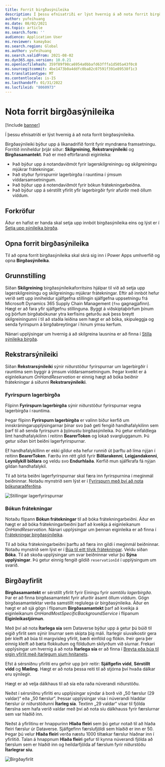```yaml
---
title: Forrit birgðasýnileika
description: Í þessu efnisatriði er lýst hvernig á að nota forrit birgðasýnileika.
author: yufeihuang
ms.date: 08/02/2021
ms.topic: article
ms.search.form: ''
audience: Application User
ms.reviewer: kamaybac
ms.search.region: Global
ms.author: yufeihuang
ms.search.validFrom: 2021-08-02
ms.dyn365.ops.version: 10.0.21
ms.openlocfilehash: 359f89f98ca6954a0bbafd63fffa1d505a43f0c8
ms.sourcegitcommit: 4be1473b0a4ddfc0ba82c07591f391e89538f1c3
ms.translationtype: MT
ms.contentlocale: is-IS
ms.lasthandoff: 01/31/2022
ms.locfileid: "8060973"
---
```

# <a name="use-the-inventory-visibility-app"></a>Nota forrit birgðasýnileika

[!include [banner](../includes/banner.md)]


Í þessu efnisatriði er lýst hvernig á að nota forrit birgðasýnileika.

Birgðasýnileiki býður upp á líkanadrifið forrit fyrir myndræna framsetningu. Forritið inniheldur þrjár síður: **Skilgreining**, **Rekstrarsýnileiki** og **Birgðasamantekt**. Það er með eftirfarandi eiginleika:

- Það býður upp á notandaviðmót fyrir lagerskilgreiningu og skilgreiningu mjúkrar frátekningar.
- Það styður fyrirspurnir lagerbirgða í rauntíma í ýmsum víddarsamsetningum.
- Það býður upp á notendaviðmót fyrir bókun frátekningarbeiðna.
- Það býður upp á sérstillt yfirlit yfir lagerbirgðir fyrir afurðir með öllum víddum.

## <a name="prerequisites"></a>Forkröfur

Áður en hafist er handa skal setja upp innbót birgðasýnileika eins og lýst er í [Setja upp sýnileika birgða](inventory-visibility-setup.md).

## <a name="open-the-inventory-visibility-app"></a>Opna forrit birgðasýnileika

Til að opna forrit birgðasýnileika skal skrá sig inn í Power Apps umhverfið og opna **Birgðasýnileika**.

## <a name="configuration"></a><a name="configuration"></a>Grunnstilling

Síðan **Skilgreining** birgðasýnileikaforritsins hjálpar til við að setja upp lagerskilgreiningu og skilgreiningu mjúkrar frátekningar. Eftir að innbót hefur verið sett upp inniheldur sjálfgefna stillingin sjálfgefna uppsetningu frá Microsoft Dynamics 365 Supply Chain Management (`fno` gagnagjafinn). Hægt er að fara yfir sjálfgefnu stillinguna. Byggt á viðskiptaþörfum þínum og þörfum birgðabókunar ytra kerfisins geturðu auk þess breytt skilgreiningunni í til að staðla leiðina sem hægt er að bóka, skipuleggja og senda fyrirspurn á birgðabreytingar í hinum ýmsu kerfum.

Nánari upplýsingar um hvernig á að skilgreina lausnina er að finna í [Stilla sýnileika birgða](inventory-visibility-configuration.md).

## <a name="operational-visibility"></a>Rekstrarsýnileiki

Síðan **Rekstrarsýnileiki** sýnir niðurstöður fyrirspurnar um lagerbirgðir í rauntíma sem byggir á ýmsum víddarsamsetningum. Þegar kveikt er á eiginleikanum *OnHandReservation* er einnig hægt að bóka beiðnir frátekningar á síðunni **Rekstrarsýnileiki**.

### <a name="on-hand-query"></a>Fyrirspurn lagerbirgða

Flipinn **Fyrirspurn lagerbirgða** sýnir niðurstöður fyrirspurnar vegna lagerbirgða í rauntíma.

Þegar flipinn **Fyrirspurn lagerbirgða** er valinn biður kerfið um innskráningarupplýsingarnar þínar svo það geti fengið handhafalykilinn sem þarf til að senda fyrirspurn á þjónustu birgðasýnileika. Þú getur einfaldlega límt handhafalykilinn í reitinn **BearerToken** og lokað svarglugganum. Þú getur síðan birt beiðni lagerfyrirspurnar.

Ef handhafalykillinn er ekki gildur eða hefur runnið út þarftu að líma nýjan í reitinn **BearerToken**. Færðu inn rétt gildi fyrir **Biðlarakenni**, **Leigjandakenni**, **Leynilykill biðlara** og veldu svo **Endurhlaða**. Kerfið mun sjálfkrafa fá nýjan gildan handhafalykil.

Til að birta beiðni lagerfyrirspurnar skal færa inn fyrirspurnina í meginmál beiðninnar. Notaðu mynstrið sem lýst er í [Fyrirspurn með því að nota bókunaraðferðina](inventory-visibility-api.md#query-with-post-method).

![Stillingar lagerfyrirspurnar](media/inventory-visibility-query-settings.png "Stillingar lagerfyrirspurnar")

### <a name="reservation-posting"></a>Bókun frátekningar

Notaðu flipann **Bókun frátekningar** til að bóka frátekningarbeiðni. Áður en hægt er að bóka frátekningarbeiðni þarf að kveikja á eiginleikanum *OnHandReservation*. Nánari upplýsingar um þennan eiginleika er að finna í [Frátekningar birgðasýnileika](inventory-visibility-reservations.md).

Til að bóka frátekningarbeiðni þarftu að færa inn gildi í meginmál beiðninnar. Notaðu mynstrið sem lýst er í [Búa til eitt tilvik frátekningar](inventory-visibility-api.md#create-one-reservation-event). Veldu síðan **Bóka**. Til að skoða upplýsingar um svar beiðninnar velur þú **Sýna upplýsingar**. Þú getur einnig fengið gildið `reservationId` í upplýsingum um svarið.

## <a name="inventory-summary"></a><a name="inventory-summary"></a>Birgðayfirlit

**Birgðasamantekt** er sérstillt yfirlit fyrir Einingu fyrir *samtölu lagerbirgða*. Þar er að finna birgðasamantekt fyrir afurðir ásamt öllum víddum. Gögn birgðasamantektar verða samstillt reglulega úr birgðasýnileika. Áður en hægt er að sjá gögn í flipanum **Birgðasamantekt** þarf að kveikja á eiginleikanum *OnHandMostSpecificBackgroundService* í flipanum **Eiginleikastjórnun**.

Með því að nota **Ítarlega sía** sem Dataverse býður upp á getur þú búið til eigið yfirlit sem sýnir línurnar sem skipta þig máli. Ítarlegir síuvalkostir gera þér kleift að búa til margvísleg yfirlit, bæði einföld og flókin. Þeir gera þér einnig kleift að bæta flokkuðum og földuðum skilyrðum við síurnar. Frekari upplýsingar um hvernig á að nota **Ítarlega sía** er að finna í [Breyta eða búa til eigin yfirlit með ítarlegum síum hnitanets](/powerapps/user/grid-filters-advanced).

Efst á sérsniðnu yfirliti eru gefnir upp þrír reitir: **Sjálfgefin vídd**, **Sérstillt vídd** og **Mæling**. Hægt er að nota þessa reiti til að stjórna því hvaða dálkar eru sýnilegir.

Hægt er að velja dálkhaus til að sía eða raða núverandi niðurstöðu.

Neðst í sérsniðnu yfirliti eru upplýsingar sýndar á borð við „50 færslur (29 valdar)“ eða „50 færslur“. Þessar upplýsingar vísa í núverandi hladdar færslur úr niðurstöðunni **Ítarleg sía**. Textinn „29 valdar“ vísar til fjölda færslna sem hafa verið valdar með því að nota síu dálkhauss fyrir færslurnar sem var hlaðið inn.

Neðst á yfirlitinu er hnappurinn **Hlaða fleiri** sem þú getur notað til að hlaða fleiri færslur úr Dataverse. Sjálfgefinn færslufjöldi sem hlaðið er inn er 50. Þegar þú velur **Hlaða fleiri** verða næstu 1000 tiltækar færslur hlaðnar inn í yfirlitið. Talan á hnappnum **Hlaða fleiri** gefur til kynna núverandi fjölda að færslum sem er hlaðið inn og heildarfjölda af færslum fyrir niðurstöðu **Ítarlegrar síu**.

![Birgðayfirlit](media/inventory-visibility-onhand-list.png "Birgðayfirlit")
